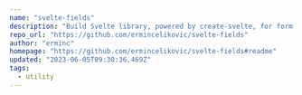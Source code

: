 ```yaml
---
name: "svelte-fields"
description: "Build Svelte library, powered by create-svelte, for form fields."
repo_url: "https://github.com/ermincelikovic/svelte-fields"
author: "erminc"
homepage: "https://github.com/ermincelikovic/svelte-fields#readme"
updated: "2023-06-05T09:30:36.469Z"
tags: 
  - utility
---
```


